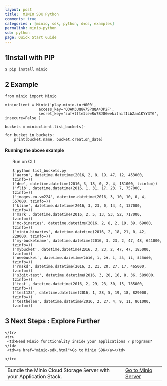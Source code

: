 ```yaml
---
layout: post
title:  MINIO SDK Python
comments: true
categories : [minio, sdk, python, docs, examples]
permalink: minio-python 
sub: python 
page: Quick Start Guide
---
```

 
## <span>1</span>Install with PIP

<pre><code class="language-bash">$ pip install minio</code></pre>

## <span>2</span> Example

<pre class="code-toolbar m-b-10"><code class="language-python">from minio import Minio

minioclient = Minio('play.minio.io:9000',
               access_key='Q3AM3UQ867SPQQA43P2F',
               secret_key='zuf+tfteSlswRu7BJ86wekitnifILbZam1KYY3TG', insecure=False )

buckets = minioclient.list_buckets()

for bucket in buckets:
    print(bucket.name, bucket.creation_date)</code></pre>
	
 
#### Running the above example

<ul style="list-style: none;"> 	
<li> <i class="fa fa-caret-right"></i> Run on CLI
<pre><code class="language-bash">$ python list_buckets.py
('aaron', datetime.datetime(2016, 2, 8, 19, 47, 12, 453000, tzinfo=<UTC>))
('dee', datetime.datetime(2016, 3, 18, 0, 2, 4, 181000, tzinfo=<UTC>))
('flib', datetime.datetime(2016, 1, 31, 17, 23, 7, 757000, tzinfo=<UTC>))
('images-eu-vm224', datetime.datetime(2016, 3, 10, 10, 0, 4, 557000, tzinfo=<UTC>))
('kline', datetime.datetime(2016, 3, 23, 0, 14, 4, 137000, tzinfo=<UTC>))
('mark', datetime.datetime(2016, 2, 5, 13, 53, 52, 717000, tzinfo=<UTC>))
('mc-binaries', datetime.datetime(2016, 2, 8, 2, 19, 39, 69000, tzinfo=<UTC>))
('minio-binaries', datetime.datetime(2016, 2, 18, 21, 0, 42, 229000, tzinfo=<UTC>))
('my-bucketname', datetime.datetime(2016, 3, 23, 2, 47, 48, 641000, tzinfo=<UTC>))
('mybucket', datetime.datetime(2016, 3, 23, 2, 47, 47, 185000, tzinfo=<UTC>))
('newbucket', datetime.datetime(2016, 1, 29, 1, 23, 11, 525000, tzinfo=<UTC>))
('rmskd', datetime.datetime(2016, 3, 21, 20, 27, 17, 465000, tzinfo=<UTC>))
('s3git-test', datetime.datetime(2016, 3, 20, 16, 8, 36, 589000, tzinfo=<UTC>))
('test', datetime.datetime(2016, 2, 29, 23, 30, 15, 765000, tzinfo=<UTC>))
('test123', datetime.datetime(2016, 1, 28, 5, 19, 18, 829000, tzinfo=<UTC>))
('testhelen', datetime.datetime(2016, 2, 27, 4, 9, 11, 861000, tzinfo=<UTC>))
</code></pre></li>
</ul>	
 
## <span>3</span> Next Steps : Explore Further

<table class="table table-bordered">
<tbody>
	<tr>
	 <td>Bundle the Minio Cloud Storage Server with your Application Stack. </td>
	 <td><a href="minio-client.html"> Go to Minio Server</a></td>
  
	</tr>
	<tr>
	 <td>Need Minio functionality inside your applications / programs? </td>
	 <td><a href="minio-sdk.html">Go to Minio SDK</a></td>
  
	</tr> 
</tbody>
</table>
 
